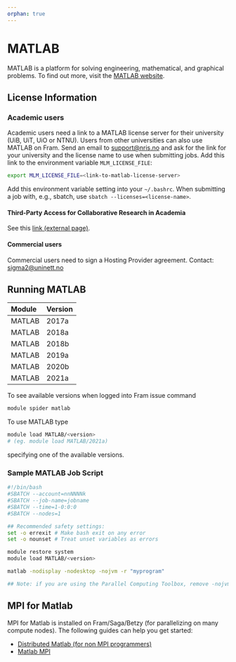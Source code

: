 ```yaml
---
orphan: true
---
```


# MATLAB

MATLAB is a platform for solving engineering, mathematical, and graphical
problems. To find out more, visit the [MATLAB
website](http://se.mathworks.com/help/matlab).

## License Information

### Academic users

Academic users need a link to a MATLAB license server for their university
(UiB, UiT, UiO or NTNU). Users from other universities can also use MATLAB on
Fram. Send an email to
<a href="mailto:support@nris.no?subject=Request for Matlab license link">
support@nris.no
</a>
and ask for the link for your university and the license name to use when
submitting jobs. Add this link to the environment variable `MLM_LICENSE_FILE`:

```bash
export MLM_LICENSE_FILE=<link-to-matlab-license-server>
```

Add this environment variable setting into your `~/.bashrc`.  When submitting
a job with, e.g., sbatch, use `sbatch --licenses=<license-name>`.


#### Third-Party Access for Collaborative Research in Academia
See this [link (external
page)](https://se.mathworks.com/support/collaborative-research-academia.html).

#### Commercial users
Commercial users need to sign a Hosting Provider agreement. Contact:
[sigma2@uninett.no](mailto:sigma2@uninett.no)

## Running MATLAB

| Module     | Version     |
| :------------- | :------------- |
| MATLAB |2017a|
| MATLAB |2018a|
| MATLAB |2018b|
| MATLAB |2019a|
| MATLAB |2020b|
| MATLAB |2021a|

To see available versions when logged into Fram issue command
```bash
module spider matlab
```
To use MATLAB type
```bash
module load MATLAB/<version>
# (eg. module load MATLAB/2021a)
```

specifying one of the available versions.

### Sample MATLAB Job Script
```bash
#!/bin/bash
#SBATCH --account=nnNNNNk
#SBATCH --job-name=jobname
#SBATCH --time=1-0:0:0
#SBATCH --nodes=1

## Recommended safety settings:
set -o errexit # Make bash exit on any error
set -o nounset # Treat unset variables as errors

module restore system
module load MATLAB/<version>

matlab -nodisplay -nodesktop -nojvm -r "myprogram"

## Note: if you are using the Parallel Computing Toolbox, remove -nojvm

```

## MPI for Matlab
MPI for Matlab is installed on Fram/Saga/Betzy (for parallelizing on many
compute nodes). The following guides can help you get started:
- [Distributed Matlab (for non MPI programmers)](https://www.hpc.ntnu.no/ntnu-hpc-group/matlab-for-hpc/distributed-matlab-using-mpi)
- [Matlab MPI](https://www.hpc.ntnu.no/ntnu-hpc-group/matlab-for-hpc/matlab-mpi)
